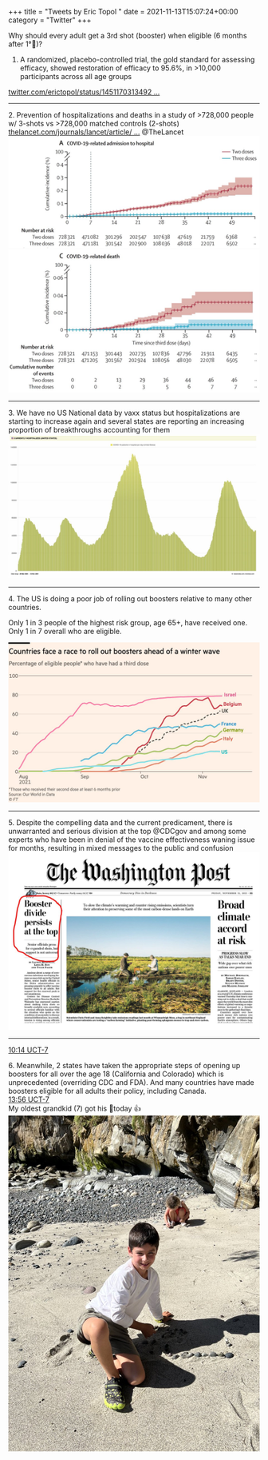 +++
title = "Tweets by Eric Topol " 
date = 2021-11-13T15:07:24+00:00
category = "Twitter"
+++
<div class="thread"> 
<div class="thread-content"> 
Why should every adult get a 3rd shot (booster) when eligible (6 months after 1°💉)?

1. A randomized, placebo-controlled trial, the gold standard for assessing efficacy, showed restoration of efficacy to 95.6%, in &gt;10,000 participants across all age groups

<a href="https://twitter.com/erictopol/status/1451170313492852740" target="_blank" rel="noreferer">twitter.com/erictopol/status/1451170313492 ...</a> 
</div> 
<hr><div class="thread-content"> 
2. Prevention of hospitalizations and deaths in a study of &gt;728,000 people w/ 3-shots vs &gt;728,000 matched controls (2-shots) <a href="https://www.thelancet.com/journals/lancet/article/PIIS0140-6736(21)02249-2/fulltext" target="_blank" rel="noreferer">thelancet.com/journals/lancet/article/ ...</a> 
 @TheLancet </div> 
<a href="/twitter/erictopol/images/FEFnxNCUcAcbNWg.jpg"  ><img src="/twitter/erictopol/images/FEFnxNCUcAcbNWg.jpg" alt="Twitter image" ></img></a><a href="/twitter/erictopol/images/FEFnybaUcAA5ro3.jpg"  ><img src="/twitter/erictopol/images/FEFnybaUcAA5ro3.jpg" alt="Twitter image" ></img></a><hr><div class="thread-content"> 
3. We have no US National data by vaxx status but hospitalizations are starting to increase again and several states are reporting an increasing proportion of breakthroughs accounting for them </div> 
<a href="/twitter/erictopol/images/FEFsViSVgAQqIOL.jpg"  ><img src="/twitter/erictopol/images/FEFsViSVgAQqIOL.jpg" alt="Twitter image" ></img></a><hr><div class="thread-content"> 
4. The US is doing a poor job of rolling out boosters relative to many other countries. 

Only 1 in 3 people of the highest risk group, age 65+, have received one. Only 1 in 7 overall who are eligible. </div> 
<a href="/twitter/erictopol/images/FEFsvuzVQAEG_uW.jpg"  ><img src="/twitter/erictopol/images/FEFsvuzVQAEG_uW.jpg" alt="Twitter image" ></img></a><hr><div class="thread-content"> 
5. Despite the compelling data and the current predicament, there is unwarranted and serious division at the top @CDCgov and among some experts who have been in denial of the vaccine effectiveness waning issue for months, resulting in mixed messages to the public and confusion </div> 
<a href="/twitter/erictopol/images/FEFuC6vUUAIQjX0.jpg"  ><img src="/twitter/erictopol/images/FEFuC6vUUAIQjX0.jpg" alt="Twitter image" ></img></a><hr><div class="profile"> 
<a href="https://twitter.com/erictopol/status/1459570354414751749" target="_blank" rel="noreferer">10:14 UCT-7</a> 
</div> 
<div class="content"> 
6. Meanwhile, 2 states have taken the appropriate steps of opening up boosters for all over the age 18 (California and Colorado) which is unprecedented (overriding CDC and FDA).  And many countries have made boosters eligible for all adults their policy, including Canada.</div> 
</div> 
<div class="tweet"> 
<div class="profile"> 
<a href="https://twitter.com/erictopol/status/1459626271118270466" target="_blank" rel="noreferer">13:56 UCT-7</a> 
</div> 
<div class="content"> 
My oldest grandkid (7) got his 💉today 👍 </div> 
<a href="/twitter/erictopol/images/FEGiWPaVEAImA8g.jpg"  ><img src="/twitter/erictopol/images/FEGiWPaVEAImA8g.jpg" alt="Twitter image" ></img></a></div> 


